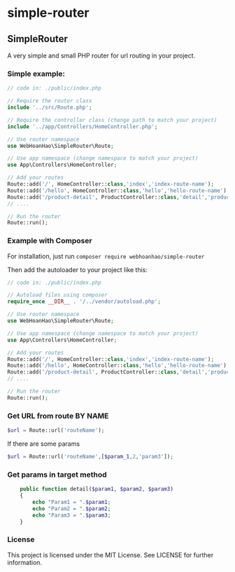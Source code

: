 # simple-router

## SimpleRouter

A very simple and small PHP router for url routing in your project.

### Simple example:
```php
// code in: ./public/index.php

// Require the router class
include '../src/Route.php';

// Require the controller class (change path to match your project)
include '../app/Controllers/HomeController.php';

// Use router namespace
use WebHoanHao\SimpleRouter\Route;

// Use app namespace (change namespace to match your project)
use App\Controllers\HomeController;

// Add your routes
Route::add('/', HomeController::class,'index','index-route-name');
Route::add('/hello', HomeController::class,'hello','hello-route-name');
Route::add('/product-detail', ProductController::class,'detail','product-detail');
// ....

// Run the router
Route::run();
```

### Example with Composer  
For installation, just run 
`composer require webhoanhao/simple-router`

Then add the autoloader to your project like this:
```php
// code in: ./public/index.php

// Autoload files using composer
require_once __DIR__ . '/../vendor/autoload.php';

// Use router namespace
use WebHoanHao\SimpleRouter\Route;

// Use app namespace (change namespace to match your project)
use App\Controllers\HomeController;

// Add your routes
Route::add('/', HomeController::class,'index','index-route-name');
Route::add('/hello', HomeController::class,'hello','hello-route-name');
Route::add('/product-detail', ProductController::class,'detail','product-detail');
// ....

// Run the router
Route::run();
```

### Get URL from route BY NAME
```php
$url = Route::url('routeName');
```
If there are some params
```php
$url = Route::url('routeName',[$param_1,2,'param3']);
```

### Get params in target method

```php
    public function detail($param1, $param2, $param3)
    {
        echo "Param1 = ".$param1;
        echo "Param2 = ".$param2;
        echo "Param3 = ".$param3;
    }
```

### License
This project is licensed under the MIT License. See LICENSE for further information.
